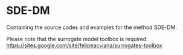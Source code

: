 # SDE-DM
Containing the source codes and examples for the method SDE-DM.

Please note that the surrogate model toolbox is required: https://sites.google.com/site/felipeacviana/surrogates-toolbox
